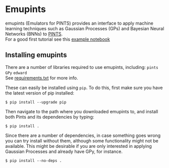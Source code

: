 # Emupints
emupints (Emulators for PINTS) provides an interface to apply machine learning techniques such as Gaussian Processes (GPs) and Bayesian Neural Networks (BNNs) to [PINTS](https://github.com/pints-team/pints). <br/>
For a good first tutorial see this [example notebook](examples/emulator-logistic-model.ipynb)

## Installing emupints

 There are a number of libraries required to use emupints, including: `pints` `GPy` `edward` <br/>
 See [requirements.txt](requirements.txt) for more info. 

These can easily be installed using `pip`. To do this, first make sure you have the latest version of pip installed:

```
$ pip install --upgrade pip
```

Then navigate to the path where you downloaded emupints to, and install both Pints and its dependencies by typing:

```
$ pip install .
```

Since there are a number of dependencies, in case something goes wrong you can try install without them, although some functionality might not be available. This might be desirable if you are only interested in applying Gaussian Processes and already have GPy, for instance.

```
$ pip install --no-deps .
```
